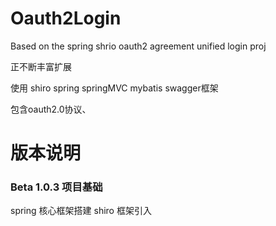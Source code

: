 # Oauth2Login
Based on the spring shrio oauth2 agreement unified login proj

正不断丰富扩展

使用 shiro spring springMVC mybatis  swagger框架

包含oauth2.0协议、


# 版本说明

### Beta 1.0.3 项目基础
 spring 核心框架搭建
 shiro 框架引入